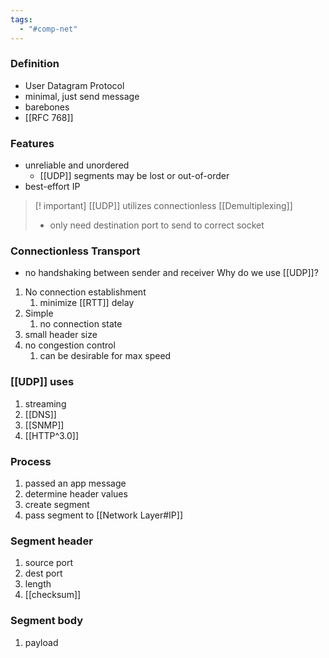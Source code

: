 ```yaml
---
tags:
  - "#comp-net"
---
```

### Definition
- User Datagram Protocol
- minimal, just send message
- barebones
- [[RFC 768]]

### Features
- unreliable and unordered
	- [[UDP]] segments may be lost or out-of-order
- best-effort IP

> [! important] [[UDP]] utilizes connectionless [[Demultiplexing]]
> - only need destination port to send to correct socket

### Connectionless Transport
- no handshaking between sender and receiver
Why do we use [[UDP]]?
1. No connection establishment
	1. minimize [[RTT]] delay
2. Simple
	1. no connection state
3. small header size
4. no congestion control
	1. can be desirable for max speed

### [[UDP]] uses
1. streaming
2. [[DNS]]
3. [[SNMP]]
4. [[HTTP^3.0]]


### Process
1. passed an app message
2. determine header values
3. create segment
4. pass segment to [[Network Layer#IP]]

### Segment header
1. source port
2. dest port
3. length
4. [[checksum]]
### Segment body
1. payload